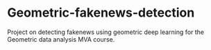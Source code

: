# Geometric-fakenews-detection
Project on detecting fakenews using geometric deep learning for the Geometric data analysis MVA course.
